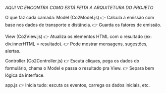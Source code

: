 *AQUI VC ENCONTRA COMO ESTÁ FEITA A ARQUITETURA DO PROJETO*


O que faz cada camada:
Model (Co2Model.js)
👉 Calcula a emissão com base nos dados de transporte e distância.
👉 Guarda os fatores de emissão.

View (Co2View.js)
👉 Atualiza os elementos HTML com o resultado (ex: div.innerHTML = resultado).
👉 Pode mostrar mensagens, sugestões, alertas.

Controller (Co2Controller.js)
👉 Escuta cliques, pega os dados do formulário, chama o Model e passa o resultado pra View.
👉 Separa bem lógica da interface.

app.js
👉 Inicia tudo: escuta os eventos, carrega os dados iniciais, etc.
